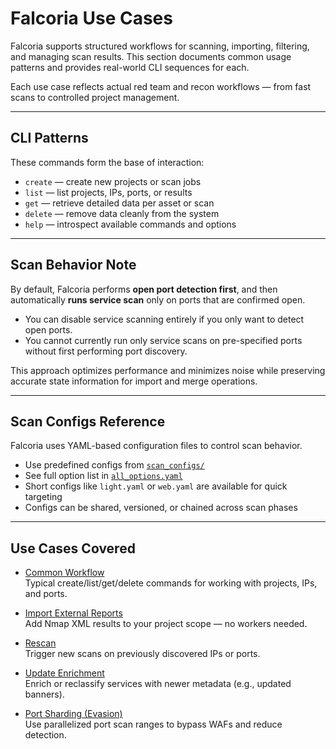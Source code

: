 # Falcoria Use Cases

Falcoria supports structured workflows for scanning, importing, filtering, and managing scan results. This section documents common usage patterns and provides real-world CLI sequences for each.

Each use case reflects actual red team and recon workflows — from fast scans to controlled project management.

---

## CLI Patterns

These commands form the base of interaction:

- `create` — create new projects or scan jobs
- `list` — list projects, IPs, ports, or results
- `get` — retrieve detailed data per asset or scan
- `delete` — remove data cleanly from the system
- `help` — introspect available commands and options

---

## Scan Behavior Note

By default, Falcoria performs **open port detection first**, and then automatically **runs service scan** only on ports that are confirmed open.

- You can disable service scanning entirely if you only want to detect open ports.
- You cannot currently run only service scans on pre-specified ports without first performing port discovery.

This approach optimizes performance and minimizes noise while preserving accurate state information for import and merge operations.

---

## Scan Configs Reference

Falcoria uses YAML-based configuration files to control scan behavior.

- Use predefined configs from [`scan_configs/`](https://github.com/Falcoria/falcli/tree/main/scan_configs)
- See full option list in [`all_options.yaml`](https://github.com/Falcoria/falcli/blob/main/scan_configs/all_options.yaml)
- Short configs like `light.yaml` or `web.yaml` are available for quick targeting
- Configs can be shared, versioned, or chained across scan phases

---

## Use Cases Covered

- [Common Workflow](common-workflow.md)  
  Typical create/list/get/delete commands for working with projects, IPs, and ports.

- [Import External Reports](import-external-reports.md)  
  Add Nmap XML results to your project scope — no workers needed.

- [Rescan](rescan.md)  
  Trigger new scans on previously discovered IPs or ports.

- [Update Enrichment](update-enrichment.md)  
  Enrich or reclassify services with newer metadata (e.g., updated banners).

- [Port Sharding (Evasion)](port-sharding.md)  
  Use parallelized port scan ranges to bypass WAFs and reduce detection.
